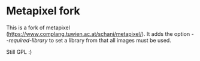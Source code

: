 # Metapixel fork

This is a fork of metapixel (https://www.complang.tuwien.ac.at/schani/metapixel/).
It adds the option *--required-library* to set a library from that all images must be used.

Still GPL :)